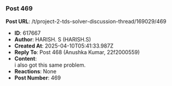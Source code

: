 ### Post 469
**Post URL**: /t/project-2-tds-solver-discussion-thread/169029/469
- **ID**: 617667
- **Author**: HARISH. S (HARISH.S)
- **Created At**: 2025-04-10T05:41:33.987Z
- **Reply To**: Post 468 (Anushka Kumar, 22f2000559)
- **Content**:  
  i also got this same problem.
- **Reactions**: None
- **Post Number**: 469

